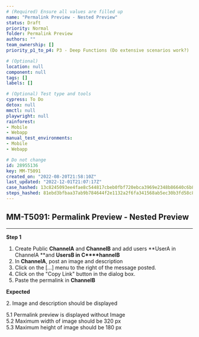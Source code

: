```yaml
---
# (Required) Ensure all values are filled up
name: "Permalink Preview - Nested Preview"
status: Draft
priority: Normal
folder: Permalink Preview
authors: ""
team_ownership: []
priority_p1_to_p4: P3 - Deep Functions (Do extensive scenarios work?)

# (Optional)
location: null
component: null
tags: []
labels: []

# (Optional) Test type and tools
cypress: To Do
detox: null
mmctl: null
playwright: null
rainforest: 
- Mobile
- Webapp
manual_test_environments: 
- Mobile
- Webapp

# Do not change
id: 28955136
key: MM-T5091
created_on: "2022-08-20T21:58:10Z"
last_updated: "2022-12-01T21:07:17Z"
case_hashed: 13c8245093ee4fae8c544817cbeb0fbf720ebca3969e2348b86640c6b83d895fdbf267ec5c1ad347dac12e86a3169031
steps_hashed: 81ebd3bfbaa37ab9b784644f2e1132a2f6fa341568ab5ec30b3fd58c8ed2043a6cbb5de4a21c08f030368079663fbe12
---
```


<!-- (Auto-generated) Based on frontmatter's "key" and "name" -->

## MM-T5091: Permalink Preview - Nested Preview

---

**Step 1**

1. Create Public **ChannelA** and **ChannelB** and add users \*\*UserA in ChannelA \*\*and **UsersB in C\*\*\*\*hannelB**
2. In **ChannelA**, post an image and description 
3. Click on the \[...] menu to the right of the message posted.
4. Click on the "Copy Link" button in the dialog box.
5. Paste the permalink in **ChannelB**

**Expected**

2\. Image and description should be displayed

5.1 Permalink preview is displayed without Image\
5.2 Maximum width of image should be 320 px\
5.3 Maximum height of image should be 180 px
